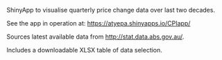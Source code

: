 ShinyApp to visualise quarterly price change data over last two decades.

See the app in operation at: https://atyepa.shinyapps.io/CPIapp/

Sources latest available data from http://stat.data.abs.gov.au/.

Includes a downloadable XLSX table of data selection.
